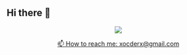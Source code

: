 ## Hi there 👋

<!--
**X-x-CoDeR-x-X/X-x-CoDeR-x-X** is a ✨ _special_ ✨ repository because its `README.md` (this file) appears on your GitHub profile.

Here are some ideas to get you started:

- 🔭 I’m currently working on ...
- 🌱 I’m currently learning ...
- 👯 I’m looking to collaborate on ...
- 🤔 I’m looking for help with ...
- 💬 Ask me about ...
- 📫 How to reach me: ...
- 😄 Pronouns: ...
- ⚡ Fun fact: ...
-->


<p align='center'>
   <a href="[https://www.linkedin.com/in/evgenii-paikin-654937181/]">
       <img src="https://img.shields.io/badge/linkedin-%230077B5.svg?&style=for-the-badge&logo=linkedin&logoColor=white"/>
<p align='center'>
   📫 How to reach me: <a href='mailto:xocderx@gmail.com'>xocderx@gmail.com</a>
</p>
